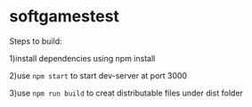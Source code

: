 # softgamestest
Steps to build:

1)install dependencies using npm install

2)use `npm start` to start dev-server at port 3000

3)use `npm run build` to creat distributable files under dist folder

